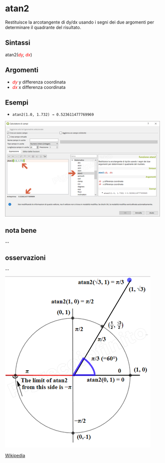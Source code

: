 # atan2

Restituisce la arcotangente di dy/dx usando i segni dei due argomenti per determinare il quadrante del risultato.

## Sintassi

atan2(_<span style="color:red;">dy</span>, <span style="color:red;">dx</span>_)

## Argomenti

* _<span style="color:red;">dy</span>_ y differenza coordinata
* _<span style="color:red;">dx</span>_ x differenza coordinata

## Esempi

* `atan2(1.0, 1.732) → 0.523611477769969`

![](/img/matematica/atan2/atan21.png)

## nota bene

--

## osservazioni

--

![](/img/matematica/atan2/atan22.png)

[Wikipedia](https://it.wikipedia.org/wiki/Arcotangente2)
